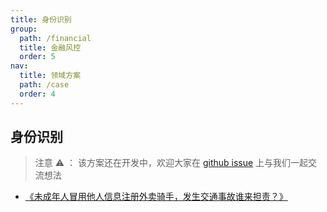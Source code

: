 ```yaml
---
title: 身份识别
group:
  path: /financial
  title: 金融风控
  order: 5
nav:
  title: 领域方案
  path: /case
  order: 4
---
```


## 身份识别

> 注意 ⚠️ ： 该方案还在开发中，欢迎大家在 [github issue](https://github.com/antvis/Graphin/issues/211) 上与我们一起交流想法

- [《未成年人冒用他人信息注册外卖骑手，发生交通事故谁来担责？》](https://k.sina.cn/article_1655444627_62ac149302000yig1.html?from=local)
